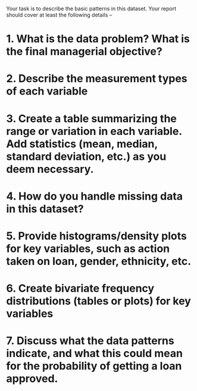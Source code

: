 
Your task is to describe the basic patterns in this dataset. 
Your report should cover at least the following details –  
# 1. What is the data problem? What is the final managerial objective? 
# 2. Describe the measurement types of each variable 
# 3. Create a table summarizing the range or variation in each variable. Add statistics (mean, median, standard deviation, etc.) as you deem necessary. 
# 4. How do you handle missing data in this dataset? 
# 5. Provide histograms/density plots for key variables, such as action taken on loan, gender, ethnicity, etc. 
# 6. Create bivariate frequency distributions (tables or plots) for key variables 
# 7. Discuss what the data patterns indicate, and what this could mean for the probability of getting a loan approved.
